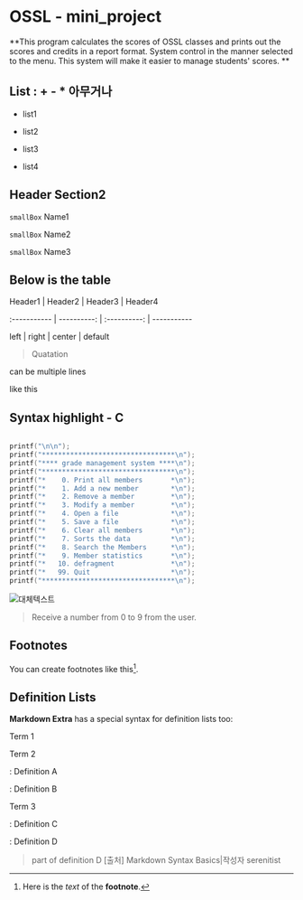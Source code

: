 # OSSL - mini_project
**This program calculates the scores of OSSL classes and prints out the scores and credits in a report format. 
System control in the manner selected to the menu.
This system will make it easier to manage students' scores.
**


## List : + - * 아무거나



+ list1

* list2

- list3

- list4



## Header Section2



`smallBox` Name1

`smallBox` Name2

`smallBox` Name3





## Below is the table

 

Header1 | Header2 | Header3 | Header4

:----------- | ----------: | :----------: | -----------

 left          |      right  |   center |   default   

 


 

>Quatation

can be multiple lines

like this

 

## Syntax highlight - C
```c

printf("\n\n");
printf("*********************************\n");
printf("**** grade management system ****\n");
printf("*********************************\n");
printf("*    0. Print all members       *\n");
printf("*    1. Add a new member        *\n");
printf("*    2. Remove a member         *\n");
printf("*    3. Modify a member         *\n");
printf("*    4. Open a file             *\n");
printf("*    5. Save a file             *\n");
printf("*    6. Clear all members       *\n");
printf("*    7. Sorts the data          *\n");
printf("*    8. Search the Members      *\n");
printf("*    9. Member statistics       *\n");
printf("*   10. defragment              *\n");
printf("*   99. Quit                    *\n");
printf("*********************************\n");

```
![대체텍스트](https://github.com/gurcks8989/OSSL/blob/master/menu.jpg "Menu")

>Receive a number from 0 to 9 from the user.



## Footnotes



You can create footnotes like this[^footnote].



  [^footnote]: Here is the *text* of the **footnote**.



## Definition Lists



**Markdown Extra** has a special syntax for definition lists too:



Term 1

Term 2

:   Definition A

:   Definition B



Term 3

:   Definition C

:   Definition D



 > part of definition D
[출처] Markdown Syntax Basics|작성자 serenitist
